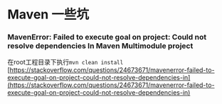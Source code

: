 # Maven 一些坑

### MavenError: Failed to execute goal on project: Could not resolve dependencies In Maven Multimodule project
在root工程目录下执行`mvn clean install`  
[https://stackoverflow.com/questions/24673671/mavenerror-failed-to-execute-goal-on-project-could-not-resolve-dependencies-in](https://stackoverflow.com/questions/24673671/mavenerror-failed-to-execute-goal-on-project-could-not-resolve-dependencies-in)